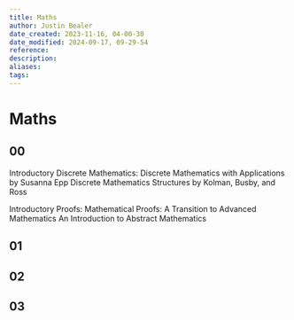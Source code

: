 ```yaml
---
title: Maths
author: Justin Bealer
date_created: 2023-11-16, 04-00-30
date_modified: 2024-09-17, 09-29-54
reference: 
description: 
aliases: 
tags: 
---
```

# Maths

## 00

Introductory Discrete Mathematics:
  Discrete Mathematics with Applications by Susanna Epp
  Discrete Mathematics Structures by Kolman, Busby, and Ross

Introductory Proofs:
  Mathematical Proofs: A Transition to Advanced Mathematics
  An Introduction to Abstract Mathematics

## 01

## 02
## 03
